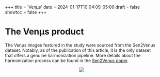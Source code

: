 +++
title = 'Venµs'
date = 2024-01-17T10:04:09-05:00
draft = false
showtoc = false
+++

#

# The Venµs product

The Venµs images featured in the study were sourced from the Sen2Venµs dataset. Notably, as of the publication of this article, it is the only dataset that offers a genuine harmonization pipeline. More details about the harmonization process can be found in the [Sen2Venµs paper](https://www.mdpi.com/2306-5729/7/7/96).

<p align="center">
  <img src="/OpenSR-test/imgs/venus1.png" style="width=100%"/>
</p>